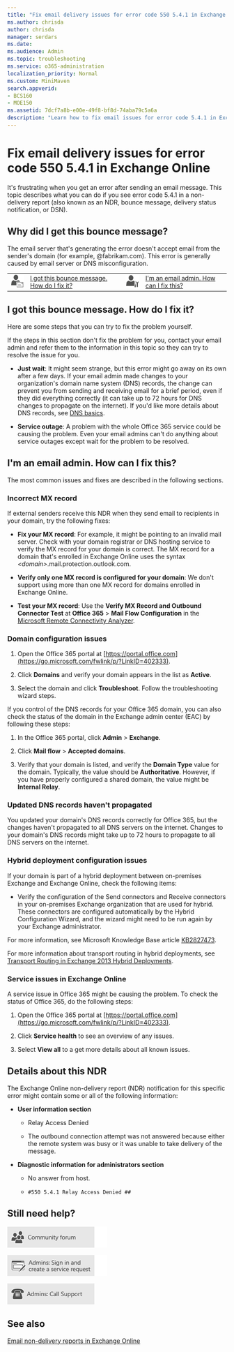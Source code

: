 ```yaml
---
title: "Fix email delivery issues for error code 550 5.4.1 in Exchange Online"
ms.author: chrisda
author: chrisda
manager: serdars
ms.date: 
ms.audience: Admin
ms.topic: troubleshooting
ms.service: o365-administration
localization_priority: Normal
ms.custom: MiniMaven
search.appverid:
- BCS160
- MOE150
ms.assetid: 7dcf7a8b-e00e-49f8-bf8d-74aba79c5a6a
description: "Learn how to fix email issues for error code 5.4.1 in Exchange Online (the destination email server doesn't accept email from the sender's domain)."
---
```


# Fix email delivery issues for error code 550 5.4.1 in Exchange Online

It's frustrating when you get an error after sending an email message. This topic describes what you can do if you see error code 5.4.1 in a non-delivery report (also known as an NDR, bounce message, delivery status notification, or DSN).

## Why did I get this bounce message?

The email server that's generating the error doesn't accept email from the sender's domain (for example, @fabrikam.com). This error is generally caused by email server or DNS misconfiguration.

|||||
|:-----|:-----|:-----|:-----|
|![Email user icon](../../media/31425afd-41a9-435e-aa85-6886277c369b.png)|[I got this bounce message. How do I fix it?](#i-got-this-bounce-message-how-do-i-fix-it)|![Email admin icon](../../media/3d4c569e-b819-4a29-86b1-4b9619cf2acf.png)|[I'm an email admin. How can I fix this?](#im-an-email-admin-how-can-i-fix-this)|

## I got this bounce message. How do I fix it?

Here are some steps that you can try to fix the problem yourself.

If the steps in this section don't fix the problem for you, contact your email admin and refer them to the information in this topic so they can try to resolve the issue for you.

- **Just wait**: It might seem strange, but this error might go away on its own after a few days. If your email admin made changes to your organization's domain name system (DNS) records, the change can prevent you from sending and receiving email for a brief period, even if they did everything correctly (it can take up to 72 hours for DNS changes to propagate on the internet). If you'd like more details about DNS records, see [DNS basics](https://support.office.com/article/854b6b2b-0255-4089-8019-b765cff70377.aspx).

- **Service outage**: A problem with the whole Office 365 service could be causing the problem. Even your email admins can't do anything about service outages except wait for the problem to be resolved.

## I'm an email admin. How can I fix this?

The most common issues and fixes are described in the following sections.

### Incorrect MX record

If external senders receive this NDR when they send email to recipients in your domain, try the following fixes:

- **Fix your MX record**: For example, it might be pointing to an invalid mail server. Check with your domain registrar or DNS hosting service to verify the MX record for your domain is correct. The MX record for a domain that's enrolled in Exchange Online uses the syntax  _\<domain\>_.mail.protection.outlook.com.

- **Verify only one MX record is configured for your domain**: We don't support using more than one MX record for domains enrolled in Exchange Online.

- **Test your MX record**: Use the **Verify MX Record and Outbound Connector Test** at **Office 365** \> **Mail Flow Configuration** in the [Microsoft Remote Connectivity Analyzer](https://go.microsoft.com/fwlink/p/?LinkID=390941).

### Domain configuration issues

1. Open the Office 365 portal at [https://portal.office.com](https://go.microsoft.com/fwlink/p/?LinkID=402333).

2. Click **Domains** and verify your domain appears in the list as **Active**.

3. Select the domain and click **Troubleshoot**. Follow the troubleshooting wizard steps.

If you control of the DNS records for your Office 365 domain, you can also check the status of the domain in the Exchange admin center (EAC) by following these steps:

1. In the Office 365 portal, click **Admin** \> **Exchange**.

2. Click **Mail flow** \> **Accepted domains**.

3. Verify that your domain is listed, and verify the **Domain Type** value for the domain. Typically, the value should be **Authoritative**. However, if you have properly configured a shared domain, the value might be **Internal Relay**.

### Updated DNS records haven't propagated

You updated your domain's DNS records correctly for Office 365, but the changes haven't propagated to all DNS servers on the internet. Changes to your domain's DNS records might take up to 72 hours to propagate to all DNS servers on the internet.

### Hybrid deployment configuration issues

If your domain is part of a hybrid deployment between on-premises Exchange and Exchange Online, check the following items:

- Verify the configuration of the Send connectors and Receive connectors in your on-premises Exchange organization that are used for hybrid. These connectors are configured automatically by the Hybrid Configuration Wizard, and the wizard might need to be run again by your Exchange administrator.

For more information, see Microsoft Knowledge Base article [KB2827473](https://go.microsoft.com/fwlink/p/?LinkId=328236).

For more information about transport routing in hybrid deployments, see [Transport Routing in Exchange 2013 Hybrid Deployments](https://technet.microsoft.com/library/jj659050.aspx).

### Service issues in Exchange Online

A service issue in Office 365 might be causing the problem. To check the status of Office 365, do the following steps:

1. Open the Office 365 portal at [https://portal.office.com](https://go.microsoft.com/fwlink/p/?LinkID=402333).

2. Click **Service health** to see an overview of any issues.

3. Select **View all** to a get more details about all known issues.

## Details about this NDR

The Exchange Online non-delivery report (NDR) notification for this specific error might contain some or all of the following information:

- **User information section**

  - Relay Access Denied

  - The outbound connection attempt was not answered because either the remote system was busy or it was unable to take delivery of the message.

- **Diagnostic information for administrators section**

  - No answer from host.

  - `#550 5.4.1 Relay Access Denied ##`

## Still need help?

[![Get help from the Office 365 community forums](../../media/12a746cc-184b-4288-908c-f718ce9c4ba5.png)](https://go.microsoft.com/fwlink/p/?LinkId=518605)

[![Admins: Sign in and create a service request](../../media/10862798-181d-47a5-ae4f-3f8d5a2874d4.png)](https://go.microsoft.com/fwlink/p/?LinkId=519124)

[![Admins: Call Support](../../media/9f262e67-e8c9-4fc0-85c2-b3f4cfbc064e.png)](https://go.microsoft.com/fwlink/p/?LinkID=518322)

## See also

[Email non-delivery reports in Exchange Online](non-delivery-reports-in-exchange-online.md)

